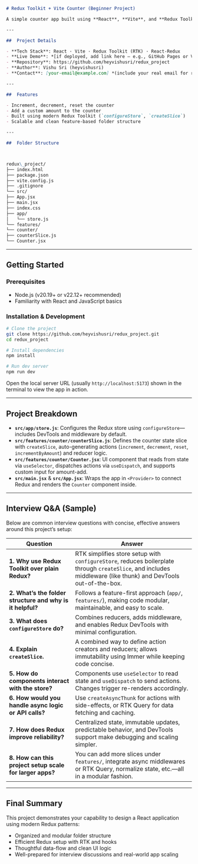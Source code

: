 ```markdown
# Redux Toolkit + Vite Counter (Beginner Project)

A simple counter app built using **React**, **Vite**, and **Redux Toolkit**, showcasing modern state management practices and scalable architecture.

---

##  Project Details

- **Tech Stack**: React · Vite · Redux Toolkit (RTK) · React-Redux
- **Live Demo**: *[if deployed, add link here — e.g., GitHub Pages or Vercel]*
- **Repository**: https://github.com/heyvishusri/redux_project  
- **Author**: Vishu Sri (heyvishusri)  
- **Contact**: [your-email@example.com] *(include your real email for recruiters to reach out)*

---

##  Features

- Increment, decrement, reset the counter
- Add a custom amount to the counter
- Built using modern Redux Toolkit (`configureStore`, `createSlice`)
- Scalable and clean feature-based folder structure

---

##  Folder Structure



redux\_project/
├── index.html
├── package.json
├── vite.config.js
├── .gitignore
└── src/
├── App.jsx
├── main.jsx
├── index.css
├── app/
│   └── store.js
└── features/
└── counter/
├── counterSlice.js
└── Counter.jsx

````

---

##  Getting Started

### Prerequisites

- Node.js (v20.19+ or v22.12+ recommended)
- Familiarity with React and JavaScript basics

### Installation & Development

```bash
# Clone the project
git clone https://github.com/heyvishusri/redux_project.git
cd redux_project

# Install dependencies
npm install

# Run dev server
npm run dev
````

Open the local server URL (usually `http://localhost:5173`) shown in the terminal to view the app in action.

---

## Project Breakdown

* **`src/app/store.js`**: Configures the Redux store using `configureStore`—includes DevTools and middleware by default.
* **`src/features/counter/counterSlice.js`**: Defines the counter state slice with `createSlice`, auto-generating actions (`increment`, `decrement`, `reset`, `incrementByAmount`) and reducer logic.
* **`src/features/counter/Counter.jsx`**: UI component that reads from state via `useSelector`, dispatches actions via `useDispatch`, and supports custom input for amount-add.
* **`src/main.jsx`** & **`src/App.jsx`**: Wraps the app in `<Provider>` to connect Redux and renders the `Counter` component inside.

---

## Interview Q\&A (Sample)

Below are common interview questions with concise, effective answers around this project’s setup:

| **Question**                                              | **Answer**                                                                                                                                                     |
| --------------------------------------------------------- | -------------------------------------------------------------------------------------------------------------------------------------------------------------- |
| **1. Why use Redux Toolkit over plain Redux?**            | RTK simplifies store setup with `configureStore`, reduces boilerplate through `createSlice`, and includes middleware (like thunk) and DevTools out-of-the-box. |
| **2. What’s the folder structure and why is it helpful?** | Follows a feature-first approach (`app/`, `features/`), making code modular, maintainable, and easy to scale.                                                  |
| **3. What does `configureStore` do?**                     | Combines reducers, adds middleware, and enables Redux DevTools with minimal configuration.                                                                     |
| **4. Explain `createSlice`.**                             | A combined way to define action creators and reducers; allows immutability using Immer while keeping code concise.                                             |
| **5. How do components interact with the store?**         | Components use `useSelector` to read state and `useDispatch` to send actions. Changes trigger re-renders accordingly.                                          |
| **6. How would you handle async logic or API calls?**     | Use `createAsyncThunk` for actions with side-effects, or RTK Query for data fetching and caching.                                                              |
| **7. How does Redux improve reliability?**                | Centralized state, immutable updates, predictable behavior, and DevTools support make debugging and scaling simpler.                                           |
| **8. How can this project setup scale for larger apps?**  | You can add more slices under `features/`, integrate async middlewares or RTK Query, normalize state, etc.—all in a modular fashion.                           |

---

## Final Summary

This project demonstrates your capability to design a React application using modern Redux patterns:

* Organized and modular folder structure
* Efficient Redux setup with RTK and hooks
* Thoughtful data-flow and clean UI logic
* Well-prepared for interview discussions and real-world app scaling
